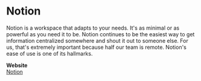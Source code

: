 # Notion

Notion is a workspace that adapts to your needs. It's as minimal or as powerful as you need it to be. Notion continues to be the easiest way to get information centralized somewhere and shout it out to someone else. For us, that's extremely important because half our team is remote. Notion's ease of use is one of its hallmarks.

**Website**  
[Notion](https://www.notion.so/)
